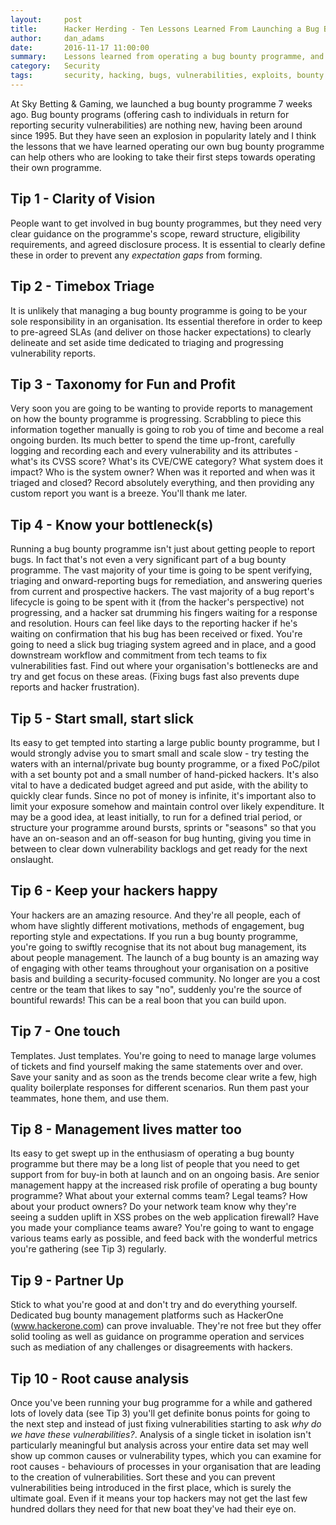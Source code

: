 ```yaml
---
layout:     post
title:      Hacker Herding - Ten Lessons Learned From Launching a Bug Bounty Programme
author:     dan_adams
date:       2016-11-17 11:00:00
summary:    Lessons learned from operating a bug bounty programme, and some tips for launching your own
category:   Security
tags:       security, hacking, bugs, vulnerabilities, exploits, bounty
---
```



At Sky Betting & Gaming, we launched a bug bounty programme 7 weeks ago. Bug bounty programs (offering cash to individuals in return for reporting security vulnerabilities) are nothing new, having been around since 1995. But they have seen an explosion in popularity lately and I think the lessons that we have learned operating our own bug bounty programme can help others who are looking to take their first steps towards operating their own programme.

## Tip 1 - Clarity of Vision
People want to get involved in bug bounty programmes, but they need very clear guidance on the programme's scope, reward structure, eligibility requirements, and agreed disclosure process. It is essential to clearly define these in order to prevent any *expectation gaps* from forming. 

## Tip 2 - Timebox Triage
It is unlikely that managing a bug bounty programme is going to be your sole responsibility in an organisation. Its essential therefore in order to keep to pre-agreed SLAs (and deliver on those hacker expectations) to clearly delineate and set aside time dedicated to triaging and progressing vulnerability reports.

## Tip 3 - Taxonomy for Fun and Profit
Very soon you are going to be wanting to provide reports to management on how the bounty programme is progressing. Scrabbling to piece this information together manually is going to rob you of time and become a real ongoing burden. Its much better to spend the time up-front, carefully logging and recording each and every vulnerability and its attributes - what's its CVSS score? What's its CVE/CWE category? What system does it impact? Who is the system owner? When was it reported and when was it triaged and closed? Record absolutely everything, and then providing any custom report you want is a breeze. You'll thank me later.

## Tip 4 - Know your bottleneck(s)
Running a bug bounty programme isn't just about getting people to report bugs. In fact that's not even a very significant part of a bug bounty programme. The vast majority of your time is going to be spent verifying, triaging and onward-reporting bugs for remediation, and answering queries from current and prospective hackers. The vast majority of a bug report's lifecycle is going to be spent with it (from the hacker's perspective) not progressing, and a hacker sat drumming his fingers waiting for a response and resolution. Hours can feel like days to the reporting hacker if he's waiting on confirmation that his bug has been received or fixed. You're going to need a slick bug triaging system agreed and in place, and a good downstream workflow and commitment from tech teams to fix vulnerabilities fast. Find out where your organisation's bottlenecks are and try and get focus on these areas. (Fixing bugs fast also prevents dupe reports and hacker frustration).

## Tip 5 - Start small, start slick
Its easy to get tempted into starting a large public bounty programme, but I would strongly advise you to smart small and scale slow - try testing the waters with an internal/private bug bounty programme, or a fixed PoC/pilot with a set bounty pot and a small number of hand-picked hackers. It's also vital to have a dedicated budget agreed and put aside, with the ability to quickly clear funds. Since no pot of money is infinite, it's important also to limit your exposure somehow and maintain control over likely expenditure. It may be a good idea, at least initially, to run for a defined trial period, or structure your programme around bursts, sprints or "seasons" so that you have an on-season and an off-season for bug hunting, giving you time in between to clear down vulnerability backlogs and get ready for the next onslaught.

## Tip 6 - Keep your hackers happy
Your hackers are an amazing resource. And they're all people, each of whom have slightly different motivations, methods of engagement, bug reporting style and expectations. If you run a bug bounty programme, you're going to swiftly recognise that its not about bug management, its about people management. The launch of a bug bounty is an amazing way of engaging with other teams throughout your organisation on a positive basis and building a security-focused community. No longer are you a cost centre or the team that likes to say "no", suddenly you're the source of bountiful rewards! This can be a real boon that you can build upon.

## Tip 7 - One touch
Templates. Just templates. You're going to need to manage large volumes of tickets and find yourself making the same statements over and over. Save your sanity and as soon as the trends become clear write a few, high quality boilerplate responses for different scenarios. Run them past your teammates, hone them, and use them.

## Tip 8 - Management lives matter too
Its easy to get swept up in the enthusiasm of operating a bug bounty programme but there may be a long list of people that you need to get support from for buy-in both at launch and on an ongoing basis. Are senior management happy at the increased risk profile of operating a bug bounty programme? What about your external comms team? Legal teams? How about your product owners? Do your network team know why they're seeing a sudden uplift in XSS probes on the web application firewall? Have you made your compliance teams aware? You're going to want to engage various teams early as possible, and feed back with the wonderful metrics you're gathering (see Tip 3) regularly.

## Tip 9 - Partner Up
Stick to what you're good at and don't try and do everything yourself. Dedicated bug bounty management platforms such as HackerOne (www.hackerone.com) can prove invaluable. They're not free but they offer solid tooling as well as guidance on programme operation and services such as mediation of any challenges or disagreements with hackers.

## Tip 10 - Root cause analysis
Once you've been running your bug programme for a while and gathered lots of lovely data (see Tip 3) you'll get definite bonus points for going to the next step and instead of just fixing vulnerabilities starting to ask *why do we have these vulnerabilities?*. Analysis of a single ticket in isolation isn't particularly meaningful but analysis across your entire data set may well show up common causes or vulnerability types, which you can examine for root causes - behaviours of processes in your organisation that are leading to the creation of vulnerabilities. Sort these and you can prevent vulnerabilities being introduced in the first place, which is surely the ultimate goal. Even if it means your top hackers may not get the last few hundred dollars they need for that new boat they've had their eye on.
